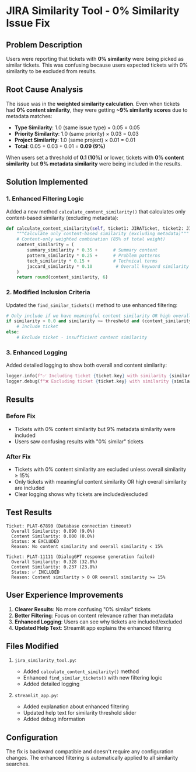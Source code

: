 # JIRA Similarity Tool - 0% Similarity Issue Fix

## Problem Description

Users were reporting that tickets with **0% similarity** were being picked as similar tickets. This was confusing because users expected tickets with 0% similarity to be excluded from results.

## Root Cause Analysis

The issue was in the **weighted similarity calculation**. Even when tickets had **0% content similarity**, they were getting **~9% similarity scores** due to metadata matches:

- **Type Similarity**: 1.0 (same issue type) × 0.05 = 0.05
- **Priority Similarity**: 1.0 (same priority) × 0.03 = 0.03  
- **Project Similarity**: 1.0 (same project) × 0.01 = 0.01
- **Total**: 0.05 + 0.03 + 0.01 = **0.09 (9%)**

When users set a threshold of **0.1 (10%)** or lower, tickets with **0% content similarity** but **9% metadata similarity** were being included in the results.

## Solution Implemented

### 1. Enhanced Filtering Logic

Added a new method `calculate_content_similarity()` that calculates only content-based similarity (excluding metadata):

```python
def calculate_content_similarity(self, ticket1: JIRATicket, ticket2: JIRATicket) -> float:
    """Calculate only content-based similarity (excluding metadata)"""
    # Content-only weighted combination (85% of total weight)
    content_similarity = (
        summary_similarity * 0.35 +      # Summary content
        pattern_similarity * 0.25 +      # Problem patterns
        tech_similarity * 0.15 +         # Technical terms
        jaccard_similarity * 0.10         # Overall keyword similarity
    )
    return round(content_similarity, 6)
```

### 2. Modified Inclusion Criteria

Updated the `find_similar_tickets()` method to use enhanced filtering:

```python
# Only include if we have meaningful content similarity OR high overall similarity
if similarity > 0.0 and similarity >= threshold and (content_similarity > 0.0 or similarity >= 0.15):
    # Include ticket
else:
    # Exclude ticket - insufficient content similarity
```

### 3. Enhanced Logging

Added detailed logging to show both overall and content similarity:

```python
logger.info(f"✅ Including ticket {ticket.key} with similarity {similarity:.3f} (content: {content_similarity:.3f})")
logger.debug(f"❌ Excluding ticket {ticket.key} with similarity {similarity:.3f} (content: {content_similarity:.3f}) - insufficient content similarity")
```

## Results

### Before Fix
- Tickets with 0% content similarity but 9% metadata similarity were included
- Users saw confusing results with "0% similar" tickets

### After Fix
- Tickets with 0% content similarity are excluded unless overall similarity ≥ 15%
- Only tickets with meaningful content similarity OR high overall similarity are included
- Clear logging shows why tickets are included/excluded

## Test Results

```
Ticket: PLAT-67890 (Database connection timeout)
  Overall Similarity: 0.090 (9.0%)
  Content Similarity: 0.000 (0.0%)
  Status: ❌ EXCLUDED
  Reason: No content similarity and overall similarity < 15%

Ticket: PLAT-11111 (DialogGPT response generation failed)
  Overall Similarity: 0.328 (32.8%)
  Content Similarity: 0.237 (23.8%)
  Status: ✅ INCLUDED
  Reason: Content similarity > 0 OR overall similarity >= 15%
```

## User Experience Improvements

1. **Clearer Results**: No more confusing "0% similar" tickets
2. **Better Filtering**: Focus on content relevance rather than metadata
3. **Enhanced Logging**: Users can see why tickets are included/excluded
4. **Updated Help Text**: Streamlit app explains the enhanced filtering

## Files Modified

1. `jira_similarity_tool.py`:
   - Added `calculate_content_similarity()` method
   - Enhanced `find_similar_tickets()` with new filtering logic
   - Added detailed logging

2. `streamlit_app.py`:
   - Added explanation about enhanced filtering
   - Updated help text for similarity threshold slider
   - Added debug information

## Configuration

The fix is backward compatible and doesn't require any configuration changes. The enhanced filtering is automatically applied to all similarity searches. 